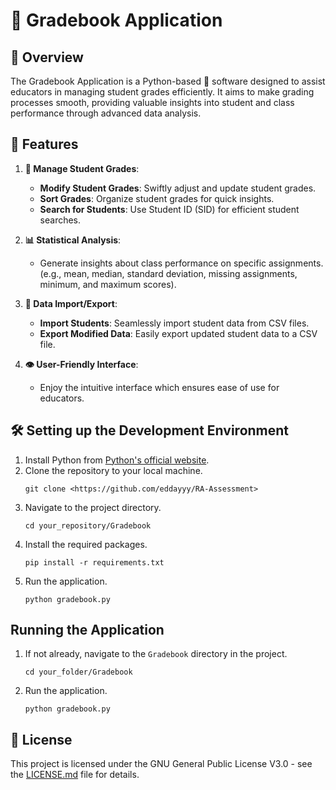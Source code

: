 # 📘 Gradebook Application

## 🌟 Overview

The Gradebook Application is a Python-based 🐍 software designed to assist educators in managing student grades efficiently. It aims to make grading processes smooth, providing valuable insights into student and class performance through advanced data analysis.

## 🚀 Features

1. **📝 Manage Student Grades**:
   - **Modify Student Grades**: Swiftly adjust and update student grades.
   - **Sort Grades**: Organize student grades for quick insights.
   - **Search for Students**: Use Student ID (SID) for efficient student searches.

2. **📊 Statistical Analysis**:
   - Generate insights about class performance on specific assignments. (e.g., mean, median, standard deviation, missing assignments, minimum, and maximum scores).

3. **🔄 Data Import/Export**:
   - **Import Students**: Seamlessly import student data from CSV files.
   - **Export Modified Data**: Easily export updated student data to a CSV file.

4. **👁️ User-Friendly Interface**:
   - Enjoy the intuitive interface which ensures ease of use for educators.

## 🛠️ Setting up the Development Environment

1. Install Python from [Python's official website](https://www.python.org/downloads/).
2. Clone the repository to your local machine.
   ```
   git clone <https://github.com/eddayyy/RA-Assessment>
   ```
3. Navigate to the project directory.
   ```
   cd your_repository/Gradebook
   ```
4. Install the required packages.
   ```
   pip install -r requirements.txt
   ```
5. Run the application.
   ```
   python gradebook.py
   ```

## Running the Application

1. If not already, navigate to the `Gradebook` directory in the project.
   ```
   cd your_folder/Gradebook
   ```
2. Run the application.
   ```
   python gradebook.py
   ```

## 📜 License

This project is licensed under the GNU General Public License V3.0 - see the [LICENSE.md](LICENSE.md) file for details.
